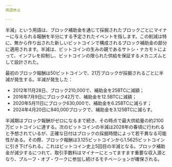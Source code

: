 ```yaml
---
用語休止

---
```

半減」という用語は、ブロック補助金を通じて採掘されたブロックごとにマイナーに与えられる報酬を半分にする予定されたイベントを指します。この削減は特に、無から作り出された新しいビットコインで構成されるブロック補助金の部分に適用されます。半減は、ビットコインの生みの親であるサトシ・ナカモトによって、インフレを抑制し、ビットコインの限られた供給を保証するメカニズムとして設計された。

最初のブロック報酬は50ビットコインで、21万ブロックが採掘されるごとに半減が発生する。半減が発生した：


- 2012年11月28日、ブロック210,000で、補助金を25BTCに減額；
- 2016年7月9日にブロック42万で、補助金を12.5BTCに減額；
- 2020年5月11日にブロック630,000で、補助金を6.25BTCに減らす；
- 2024年4月20日に840,000ブロックで、補助金を3.125BTCに減らす。

半減期はブロック報酬がゼロになるまで続き、その時点で最大供給量の約2100万ビットコインに達する。次のビットコインの半減は2028年の春頃に行われると予想されているが、正確な日付はブロックの採掘時間によって若干異なる可能性がある。その際、ブロック報酬は3.125ビットコインから1.5625ビットコインに引き下げられる。これはビットコイン史上5回目の半減となる。ブロック補助金が減少するにつれて、取引手数料はマイナーにとってますます重要な収入源となり、プルーフ・オブ・ワークに参加し続けるモチベーションが確保される。